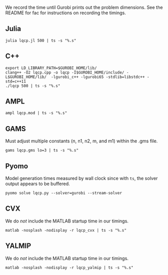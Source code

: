 

We record the time until Gurobi prints out the problem dimensions. See the README for fac for instructions on recording the timings.

## Julia

```
julia lqcp.jl 500 | ts -s "%.s"
```

## C++

```
export LD_LIBRARY_PATH=$GUROBI_HOME/lib/
clang++ -O2 lqcp.cpp -o lqcp -I$GUROBI_HOME/include/ -L$GUROBI_HOME/lib/  -lgurobi_c++ -lgurobi65 -stdlib=libstdc++ -std=c++11
./lqcp 500 | ts -s "%.s"
```

## AMPL

```
ampl lqcp.mod | ts -s "%.s"
```

## GAMS

Must adjust multiple constants (n, n1, n2, m, and m1) within the .gms file.

```
gams lqcp.gms lo=3 | ts -s "%.s"
```

## Pyomo


Model generation times measured by wall clock since with ``ts``, the solver output appears to be buffered.

```
pyomo solve lqcp.py --solver=gurobi --stream-solver
```

## CVX

We do *not* include the MATLAB startup time in our timings.

```
matlab -nosplash -nodisplay -r lqcp_cvx | ts -s "%.s"
```

## YALMIP

We do *not* include the MATLAB startup time in our timings.

```
matlab -nosplash -nodisplay -r lqcp_yalmip | ts -s "%.s"
```
